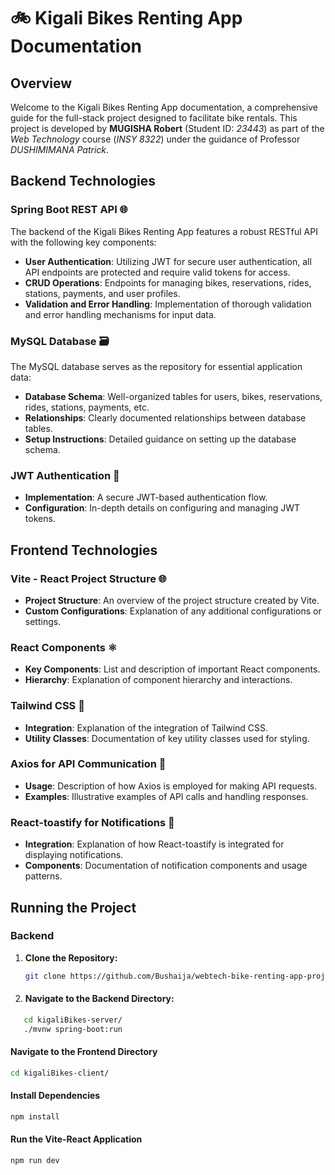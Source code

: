 # 🚲 Kigali Bikes Renting App Documentation

## Overview

Welcome to the Kigali Bikes Renting App documentation, a comprehensive guide for the full-stack project designed to facilitate bike rentals. This project is developed by **MUGISHA Robert** (Student ID: *23443*) as part of the *Web Technology* course (*INSY 8322*) under the guidance of Professor *DUSHIMIMANA Patrick*.

## Backend Technologies

### Spring Boot REST API 🌐

The backend of the Kigali Bikes Renting App features a robust RESTful API with the following key components:

- **User Authentication**: Utilizing JWT for secure user authentication, all API endpoints are protected and require valid tokens for access.
- **CRUD Operations**: Endpoints for managing bikes, reservations, rides, stations, payments, and user profiles.
- **Validation and Error Handling**: Implementation of thorough validation and error handling mechanisms for input data.

### MySQL Database 🗃️

The MySQL database serves as the repository for essential application data:

- **Database Schema**: Well-organized tables for users, bikes, reservations, rides, stations, payments, etc.
- **Relationships**: Clearly documented relationships between database tables.
- **Setup Instructions**: Detailed guidance on setting up the database schema.

### JWT Authentication 🔐

- **Implementation**: A secure JWT-based authentication flow.
- **Configuration**: In-depth details on configuring and managing JWT tokens.

## Frontend Technologies

### Vite - React Project Structure 🌐

- **Project Structure**: An overview of the project structure created by Vite.
- **Custom Configurations**: Explanation of any additional configurations or settings.

### React Components ⚛️

- **Key Components**: List and description of important React components.
- **Hierarchy**: Explanation of component hierarchy and interactions.

### Tailwind CSS 🎨

- **Integration**: Explanation of the integration of Tailwind CSS.
- **Utility Classes**: Documentation of key utility classes used for styling.

### Axios for API Communication 📡

- **Usage**: Description of how Axios is employed for making API requests.
- **Examples**: Illustrative examples of API calls and handling responses.

### React-toastify for Notifications 📢

- **Integration**: Explanation of how React-toastify is integrated for displaying notifications.
- **Components**: Documentation of notification components and usage patterns.

## Running the Project

### Backend

1. **Clone the Repository:**
   ```bash
   git clone https://github.com/Bushaija/webtech-bike-renting-app-project.git)https://github.com/Bushaija/webtech-bike-renting-app-project.git

2. #### Navigate to the Backend Directory:

```bash
   cd kigaliBikes-server/
   ./mvnw spring-boot:run
```

#### Navigate to the Frontend Directory
```bash
cd kigaliBikes-client/
```

#### Install Dependencies
```bash
npm install
```

#### Run the Vite-React Application
```bash
npm run dev
```
